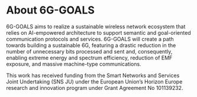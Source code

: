 # About 6G-GOALS

6G-GOALS aims to realize a sustainable wireless network ecosystem that relies on AI-empowered architecture to support semantic and goal-oriented communication protocols and services. 6G-GOALS will create a path towards building a sustainable 6G, featuring a drastic reduction in the number of unnecessary bits processed and sent and, consequently, enabling extreme energy and spectrum efficiency, reduction of EMF exposure, and massive machine-type communications.

This work has received funding from the Smart Networks and Services Joint Undertaking (SNS JU) under the European Union’s Horizon Europe research and innovation program under Grant Agreement No 101139232.
